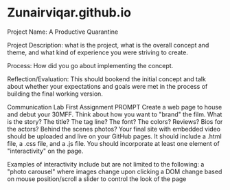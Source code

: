 # Zunairviqar.github.io
Project Name: A Productive Quarantine

Project Description: what is the project, what is the overall concept and theme, and what kind of experience you were striving to create.

Process: How did you go about implementing the concept.

Reflection/Evaluation: This should bookend the initial concept and talk about whether your expectations and goals were met in the process of building the final working version.



Communication Lab First Assignment
PROMPT
Create a web page to house and debut your 30MFF. Think about how you want to "brand" the film. What is the story? The title? The tag line? The font? The colors? Reviews? Bios for the actors? Behind the scenes photos? Your final site with embedded video should be uploaded and live on your GitHub pages. It should include a .html file, a .css file, and a .js file. You should incorporate at least one element of "interactivity" on the page.

Examples of interactivity include but are not limited to the following:
a "photo carousel" where images change upon clicking
a DOM change based on mouse position/scroll
a slider to control the look of the page

